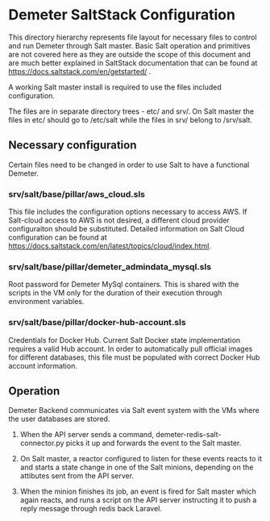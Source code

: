 # Demeter SaltStack Configuration

This directory hierarchy represents file layout for necessary files to control and run Demeter through Salt master.
Basic Salt operation and primitives are not covered here as they are outside the scope of this document and are much better explained in SaltStack documentation that can be found at https://docs.saltstack.com/en/getstarted/ .

A working Salt master install is required to use the files included configuration.

The files are in separate directory trees - etc/ and srv/. On Salt master the files in etc/ should go to /etc/salt while the files in srv/ belong to /srv/salt.

## Necessary configuration

Certain files need to be changed in order to use Salt to have a functional Demeter. 

### srv/salt/base/pillar/aws_cloud.sls
This file includes the configuration options necessary to access AWS. If Salt-cloud access to AWS is not desired, a different cloud provider configuraiton should be substituted. Detailed information on Salt Cloud configuration can be found at https://docs.saltstack.com/en/latest/topics/cloud/index.html.

### srv/salt/base/pillar/demeter_admindata_mysql.sls
Root password for Demeter MySql containers. This is shared with the scripts in the VM only for the duration of their execution through environment variables.

### srv/salt/base/pillar/docker-hub-account.sls
Credentials for Docker Hub. Current Salt Docker state implementation requires a valid Hub account. In order to automatically pull official images for different databases, this file must be populated with correct Docker Hub account information.

## Operation

Demeter Backend communicates via Salt event system with the VMs where the user databases are stored.
1. When the API server sends a command, demeter-redis-salt-connector.py picks it up and forwards the event to the Salt master. 

2. On Salt master, a reactor configured to listen for these events reacts to it and starts a state change in one of the Salt minions, depending on the attibutes sent from the API server. 

3. When the minion finishes its job, an event is fired for Salt master which again reacts, and runs a script on the API server instructing it to push a reply message through redis back Laravel.

